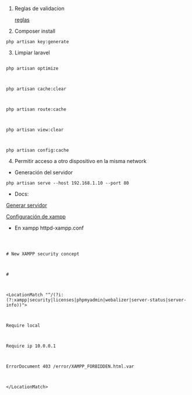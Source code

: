 1. Reglas de validacion

  

    [reglas](https://laravel.com/docs/4.2/validation#rule-confirmed)

  

  

2. Composer install

  

```php artisan key:generate```

  

  

3. Limpiar laravel

  

```

php artisan optimize

  

php artisan cache:clear

  

php artisan route:cache

  

php artisan view:clear

  

php artisan config:cache

```

  

4. Permitir acceso a otro dispositivo en la misma network

  

  

* Generación del servidor

  

``` php artisan serve --host 192.168.1.10 --port 80 ```

  

* Docs:

  

[Generar servidor](https://laracasts.com/discuss/channels/general-discussion/access-my-laravel-site-on-another-computer-on-the-same-network)

  

  

[Configuración de xampp](https://www.devside.net/wamp-server/accessing-websites-on-a-local-network-lan-web-server)

  
  

* En xampp httpd-xampp.conf

  

```

  

# New XAMPP security concept

  

#

  

<LocationMatch "^/(?i:(?:xampp|security|licenses|phpmyadmin|webalizer|server-status|server-info))">

  

Require local

  

Require ip 10.0.0.1

  

ErrorDocument 403 /error/XAMPP_FORBIDDEN.html.var

  

</LocationMatch>

  

```